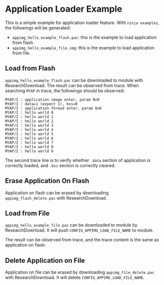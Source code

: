 Application Loader Example
==========================

This is a simple example for application loader feature. With
`ninja examples`, the followings will be generated:

* `appimg_hello_example_flash.pac`: this is the example to load application from flash.
* `appimg_hello_example_file.img`: this is the example to load application from file.

Load from Flash
---------------

`appimg_hello_example_flash.pac` can be downloaded to module with
ResearchDownload. The result can be observed from trace. When searching
`MYAP` in trace, the followings should be observed:

```
MYAP/I : application image enter, param 0x0
MYAP/I : data=1 (expect 1), bss=0
MYAP/I : application thread enter, param 0x0
MYAP/I : hello world 0
MYAP/I : hello world 1
MYAP/I : hello world 2
MYAP/I : hello world 3
MYAP/I : hello world 4
MYAP/I : hello world 5
MYAP/I : hello world 6
MYAP/I : hello world 7
MYAP/I : hello world 8
MYAP/I : hello world 9
```

The second trace line is to verify whether `.data` section of application is
correctly loaded, and `.bss` section is correctly cleared.

Erase Application On Flash
--------------------------

Application on flash can be erased by downloading `appimg_flash_delete.pac`
with ResearchDownload.

Load from File
--------------

`appimg_hello_example_file.pac` can be downloaded to module by
ResearchDownload. It will push `CONFIG_APPIMG_LOAD_FILE_NAME` to module.

The result can be observed from trace, and the trace content is the same as
application on flash.

Delete Application on File
-------------------------

Application on file can be erased by downloading `appimg_file_delete.pac`
with ResearchDownload. It will delete `CONFIG_APPIMG_LOAD_FILE_NAME`.
